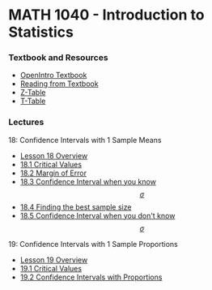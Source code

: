 # MATH 1040 - Introduction to Statistics

### Textbook and Resources
* [OpenIntro Textbook](Resources/OpenIntroTextbook.pdf)
* [Reading from Textbook](Resources/TextbookSections.md)
* [Z-Table](Resources/Z-Table.pdf)
* [T-Table](Resources/T-Table.pdf)

### Lectures

18: Confidence Intervals with 1 Sample Means
* [Lesson 18 Overview](Chapter18)
* [18.1 Critical Values](Chapter18/18_1_CriticalValues.md)
* [18.2 Margin of Error](Chapter18/18_2_MarginOfError.md)
* [18.3 Confidence Interval when you know $$\sigma$$](Chapter18/18_3_ConfidenceInterval.md)
* [18.4 Finding the best sample size](Chapter18/18_4_FindingN.md)
* [18.5 Confidence Interval when you don't know $$\sigma$$](Chapter18/18_5_StudentT.md)

19: Confidence Intervals with 1 Sample Proportions
* [Lesson 19 Overview](Chapter19)
* [19.1 Critical Values](Chapter19/19_1_CriticalValues.md)
* [19.2 Confidence Intervals with Proportions](Chapter19/19_2_ConfidenceIntervalProps.md)